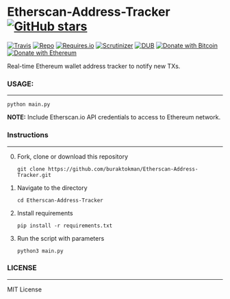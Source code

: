 # Etherscan-Address-Tracker [![GitHub stars](https://img.shields.io/github/stars/badges/shields.svg?style=social&label=Stars)](https://github.com/buraktokman/Etherscan-Address-Tracker/)

[![Travis](https://img.shields.io/travis/rust-lang/rust.svg)](https://github.com/buraktokman/Etherscan-Address-Tracker)
[![Repo](https://img.shields.io/badge/source-GitHub-303030.svg?maxAge=3600&style=flat-square)](https://github.com/buraktokman/Etherscan-Address-Tracker)
[![Requires.io](https://img.shields.io/requires/github/celery/celery.svg)](https://requires.io/github/buraktokman/Etherscan-Address-Tracker/requirements/?branch=master)
[![Scrutinizer](https://img.shields.io/scrutinizer/g/filp/whoops.svg)](https://github.com/buraktokman/Etherscan-Address-Tracker)
[![DUB](https://img.shields.io/dub/l/vibe-d.svg)](https://choosealicense.com/licenses/mit/)
[![Donate with Bitcoin](https://img.shields.io/badge/Donate-BTC-orange.svg)](https://blockchain.info/address/17dXgYr48j31myKiAhnM5cQx78XBNyeBWM)
[![Donate with Ethereum](https://img.shields.io/badge/Donate-ETH-blue.svg)](https://etherscan.io/address/91dd20538de3b48493dfda212217036257ae5150)

Real-time Ethereum wallet address tracker to notify new TXs.

### USAGE:
------
`python main.py`

**NOTE:** Include Etherscan.io API credentials to access to Ethereum network.

### Instructions
------

0. Fork, clone or download this repository

    `git clone https://github.com/buraktokman/Etherscan-Address-Tracker.git`

1. Navigate to the directory

    `cd Etherscan-Address-Tracker`

2. Install requirements

    `pip install -r requirements.txt`

3. Run the script with parameters

    `python3 main.py`

### LICENSE
------

MIT License
